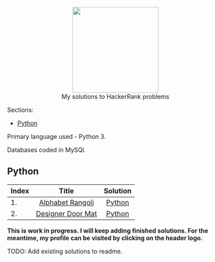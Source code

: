 <p align="center">
    <a href = "https://hackerrank.com/shivendra_sharm1">
        <img height=200 width=200  src="https://friconix.com/jpg/fi-hnsuxl-hackerrank.jpg">
    </a>
    <br> My solutions to HackerRank problems
</p>

Sections:

- [Python](#python)

Primary language used - Python 3.

Databases coded in MySQl.

## Python

Index |                                                 Title                                                   | Solution
:-----|:-------------------------------------------------------------------------------------------------------:|:----------------------------------------------------------------------------------------------------:|
|1.   | [Alphabet Rangoli](https://www.hackerrank.com/challenges/alphabet-rangoli/problem)                      | [Python](https://github.com/shivendra90/HackerRank_Solutions/blob/main/Python/alphabet_rangoli.py)   |
|2.   | [Designer Door Mat](https://www.hackerrank.com/challenges/designer-door-mat/problem)                    | [Python](https://github.com/shivendra90/HackerRank_Solutions/blob/main/Python/door_mat.py)

**This is work in progress. I will keep adding finished solutions. For the meantime, my profile can be visited by clicking on the header logo.**

TODO: Add existing solutions to readme.
